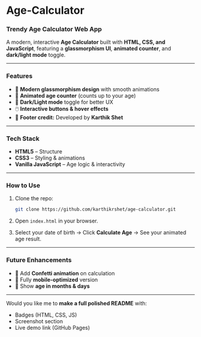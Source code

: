 # Age-Calculator
### **Trendy Age Calculator Web App**

A modern, interactive **Age Calculator** built with **HTML, CSS, and JavaScript**, featuring a **glassmorphism UI**, **animated counter**, and **dark/light mode** toggle.

---

### **Features**

* 🎨 **Modern glassmorphism design** with smooth animations
* 🔢 **Animated age counter** (counts up to your age)
* 🌙 **Dark/Light mode** toggle for better UX
* 🖱️ **Interactive buttons & hover effects**
* 👤 **Footer credit:** Developed by **Karthik Shet**

---

### **Tech Stack**

* **HTML5** – Structure
* **CSS3** – Styling & animations
* **Vanilla JavaScript** – Age logic & interactivity

---

### **How to Use**

1. Clone the repo:

   ```bash
   git clone https://github.com/karthikrshet/age-calculator.git
   ```
2. Open `index.html` in your browser.
3. Select your date of birth → Click **Calculate Age** → See your animated age result.

---

### **Future Enhancements**

* 🎉 Add **Confetti animation** on calculation
* 📱 Fully **mobile-optimized** version
* 📆 Show **age in months & days**

---

Would you like me to **make a full polished README** with:

* Badges (HTML, CSS, JS)
* Screenshot section
* Live demo link (GitHub Pages)
